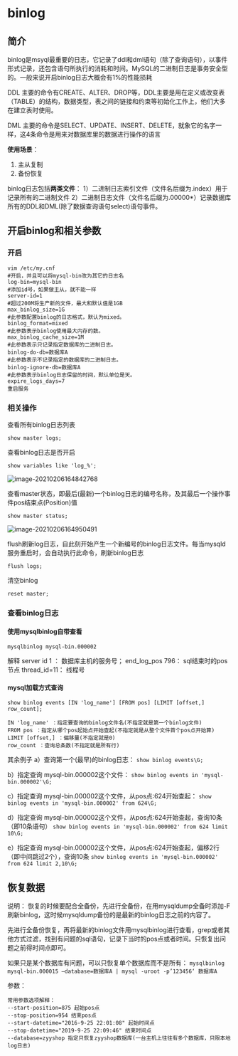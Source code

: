 # binlog

## 简介

binlog是msyql最重要的日志，它记录了ddl和dml语句（除了查询语句），以事件形式记录，还包含语句所执行的消耗和时间。MySQL的二进制日志是事务安全型的。一般来说开启binlog日志大概会有1%的性能损耗

DDL
主要的命令有CREATE、ALTER、DROP等，DDL主要是用在定义或改变表（TABLE）的结构，数据类型，表之间的链接和约束等初始化工作上，他们大多在建立表时使用。

DML
主要的命令是SELECT、UPDATE、INSERT、DELETE，就象它的名字一样，这4条命令是用来对数据库里的数据进行操作的语言

**使用场景**：

1. 主从复制
2. 备份恢复

binlog日志包括**两类文件**：
1）二进制日志索引文件（文件名后缀为.index）用于记录所有的二进制文件
2）二进制日志文件（文件名后缀为.00000*）记录数据库所有的DDL和DML(除了数据查询语句select)语句事件。

## 开启binlog和相关参数

### 开启

```shell
vim /etc/my.cnf
#开启，并且可以将mysql-bin改为其它的日志名
log-bin=mysql-bin
#添加id号，如果做主从，就不能一样
server-id=1
#超过200M将生产新的文件，最大和默认值是1GB
max_binlog_size=1G
#此参数配置binlog的日志格式，默认为mixed。
binlog_format=mixed
#此参数表示binlog使用最大内存的数。
max_binlog_cache_size=1M
#此参数表示只记录指定数据库的二进制日志。
binlog-do-db=数据库A
#此参数表示不记录指定的数据库的二进制日志。
binlog-ignore-db=数据库A
#此参数表示binlog日志保留的时间，默认单位是天。
expire_logs_days=7
重启服务
```

### 相关操作

查看所有binlog日志列表

```mysql
show master logs;
```

查看binlog日志是否开启

```mysql
show variables like 'log_%';
```

![image-20210206164842768](https://cdn.jsdelivr.net/gh/chh-cc/linuxnotes//img/20210206164842.png)

查看master状态，即最后(最新)一个binlog日志的编号名称，及其最后一个操作事件pos结束点(Position)值

```mysql
show master status;
```

![image-20210206164950491](https://cdn.jsdelivr.net/gh/chh-cc/linuxnotes//img/20210206164950.png)

flush刷新log日志，自此刻开始产生一个新编号的binlog日志文件。每当mysqld服务重启时，会自动执行此命令，刷新binlog日志

```mysql
flush logs;
```

清空binlog

```mysql
reset master;
```

### 查看binlog日志

#### 使用mysqlbinlog自带查看

```shell
mysqlbinlog mysql-bin.000002
```

解释
server id 1 ： 数据库主机的服务号；
end_log_pos 796： sql结束时的pos节点
thread_id=11： 线程号

#### mysql加载方式查询

`show binlog events [IN 'log_name'] [FROM pos] [LIMIT [offset,] row_count];`

```text
IN 'log_name' ：指定要查询的binlog文件名(不指定就是第一个binlog文件)
FROM pos ：指定从哪个pos起始点开始查起(不指定就是从整个文件首个pos点开始算)
LIMIT [offset,] ：偏移量(不指定就是0)
row_count ：查询总条数(不指定就是所有行)
```

其余例子
a）查询第一个(最早)的binlog日志：
`show binlog events\G;`

b）指定查询 mysql-bin.000002这个文件：
`show binlog events in 'mysql-bin.000002'\G;`

c）指定查询 mysql-bin.000002这个文件，从pos点:624开始查起：
`show binlog events in 'mysql-bin.000002' from 624\G;`

d）指定查询 mysql-bin.000002这个文件，从pos点:624开始查起，查询10条（即10条语句）
`show binlog events in 'mysql-bin.000002' from 624 limit 10\G;`

e）指定查询 mysql-bin.000002这个文件，从pos点:624开始查起，偏移2行（即中间跳过2个），查询10条
`show binlog events in 'mysql-bin.000002' from 624 limit 2,10\G;`

## 恢复数据

说明：
恢复的时候要配合全备份，先进行全备份，在用mysqldump全备时添加-F刷新binlog，这时候mysqldump备份的是最新的binlog日志之前的内容了。

先进行全备份恢复，再将最新的binlog文件用mysqlbinlog进行查看，grep或者其他方式过滤，找到有问题的sql语句，记录下当时的pos点或者时间。只恢复出问题之前得时间点即可。

如果只是某个数据库有问题，可以只恢复单个数据库而不是所有：
`mysqlbinlog mysql-bin.000015 –database=数据库A | mysql -uroot -p’123456‘ 数据库A`

参数：

```text
常用参数选项解释：
--start-position=875 起始pos点
--stop-position=954 结束pos点
--start-datetime="2016-9-25 22:01:08" 起始时间点
--stop-datetime="2019-9-25 22:09:46" 结束时间点
--database=zyyshop 指定只恢复zyyshop数据库(一台主机上往往有多个数据库，只限本地log日志)
```

